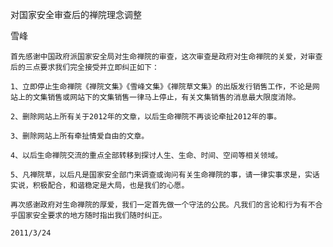 对国家安全审查后的禅院理念调整

雪峰


    首先感谢中国政府派国家安全局对生命禅院的审查，这次审查是政府对生命禅院的关爱，对审查后的三点要求我们完全接受并立即纠正如下：

    1、立即停止生命禅院《禅院文集》《雪峰文集》《禅院草文集》的出版发行销售工作，不论是网站上的文集销售或网站下的文集销售一律马上停止，有关文集销售的消息最大限度消除。

    2、删除网站上所有关于2012年的文章，以后生命禅院不再谈论牵扯2012年的事。

    3、删除网站上所有牵扯情爱自由的文章。

    4、以后生命禅院交流的重点全部转移到探讨人生、生命、时间、空间等相关领域。

    5、凡禅院草，以后凡是国家安全部门来调查或询问有关生命禅院的事，请一律实事求是，实话实说，积极配合，和谐稳定是大局，也是我们的心愿。

    再次感谢政府对生命禅院的厚爱，我们一定首先做一个守法的公民。凡我们的言论和行为有不合乎国家安全要求的地方随时指出我们随时纠正。

    2011/3/24



